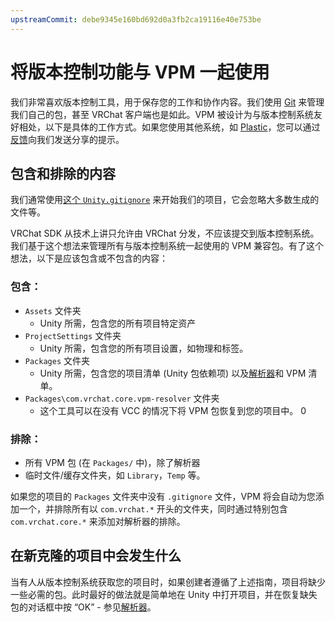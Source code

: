 ```yaml
---
upstreamCommit: debe9345e160bd692d0a3fb2ca19116e40e753be
---
```


# 将版本控制功能与 VPM 一起使用

我们非常喜欢版本控制工具，用于保存您的工作和协作内容。我们使用 [Git](https://git-scm.com/) 来管理我们自己的包，甚至 VRChat 客户端也是如此。VPM 被设计为与版本控制系统友好相处，以下是具体的工作方式。如果您使用其他系统，如 [Plastic](https://docs.unity3d.com/2019.4/Documentation/Manual/PlasticSCMPlugin.html)，您可以通过[反馈](https://feedback.vrchat.com/creator-companion-beta)向我们发送分享的提示。

## 包含和排除的内容

我们通常使用[这个 `Unity.gitignore`](https://github.com/github/gitignore/blob/main/Unity.gitignore) 来开始我们的项目，它会忽略大多数生成的文件等。

VRChat SDK 从技术上讲只允许由 VRChat 分发，不应该提交到版本控制系统。我们基于这个想法来管理所有与版本控制系统一起使用的 VPM 兼容包。有了这个想法，以下是应该包含或不包含的内容：

### 包含：
* `Assets` 文件夹
  * Unity 所需，包含您的所有项目特定资产
* `ProjectSettings` 文件夹
  * Unity 所需，包含您的所有项目设置，如物理和标签。
* `Packages` 文件夹
  * Unity 所需，包含您的项目清单 (Unity 包依赖项) 以及[解析器](/vcc.docs.vrchat.com/vpm/resolver)和 VPM 清单。
* `Packages\com.vrchat.core.vpm-resolver` 文件夹
  * 这个工具可以在没有 VCC 的情况下将 VPM 包恢复到您的项目中。
  0
### 排除：
* 所有 VPM 包 (在 `Packages/` 中)，除了解析器
* 临时文件/缓存文件夹，如 `Library`，`Temp` 等。

如果您的项目的 `Packages` 文件夹中没有 `.gitignore` 文件，VPM 将会自动为您添加一个，并排除所有以 `com.vrchat.*` 开头的文件夹，同时通过特别包含 `com.vrchat.core.*` 来添加对解析器的排除。

## 在新克隆的项目中会发生什么
当有人从版本控制系统获取您的项目时，如果创建者遵循了上述指南，项目将缺少一些必需的包。此时最好的做法就是简单地在 Unity 中打开项目，并在恢复缺失包的对话框中按 “OK” - 参见[解析器](/vcc.docs.vrchat.com/vpm/resolver#using-it)。